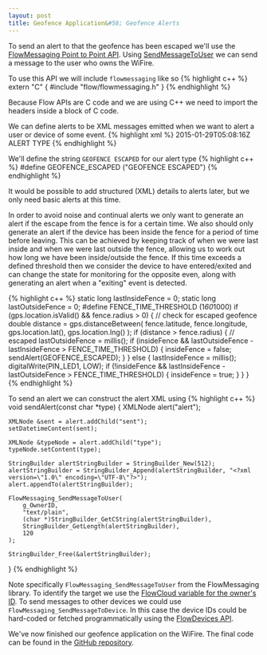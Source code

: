 ```yaml
---
layout: post
title: Geofence Application&#58; Geofence Alerts 
---
```


To send an alert to that the geofence has been escaped we'll use the [FlowMessaging Point to Point API](http://uploads.flowworld.com/libflow/docs/c/2.0/index.html#Point2Point). Using [SendMessageToUser](http://uploads.flowworld.com/libflow/docs/c/2.0/d5/d14/group__Notifications.html#gab625f15f7449b611bcc135e91ad34e32) we can send a message to the user who owns the WiFire.

To use this API we will include `flowmessaging` like so
{% highlight c++ %}
extern "C" {
	#include "flow/flowmessaging.h"
}
{% endhighlight %} 

Because Flow APIs are C code and we are using C++ we need to import the headers inside a block of C code.

We can define alerts to be XML messages emitted when we want to alert a user or device of some event.
{% highlight xml %}
<alert>
    <sent>
        2015-01-29T05:08:16Z
    </gpsreadingtime>
    <type>
    	ALERT TYPE
    </type>
</alert>
{% endhighlight %}

We'll define the string `GEOFENCE ESCAPED` for our alert type
{% highlight c++ %}
#define GEOFENCE_ESCAPED ("GEOFENCE ESCAPED")
{% endhighlight %} 

It would be possible to add structured (XML) details to alerts later, but we only need basic alerts at this time.


In order to avoid noise and continual alerts we only want to generate an alert if the escape from the fence is for a certain time. We also should only generate an alert if the device has been inside the fence for a period of time before leaving. This can be achieved by keeping track of when we were last inside and when we were last outside the fence, allowing us to work out how long we have been inside/outside the fence. If this time exceeds a defined threshold then we consider the device to have entered/exited and can change the state for monitoring for the opposite even, along with generating an alert when a "exiting" event is detected.

{% highlight c++ %}
static long lastInsideFence = 0;
static long lastOutsideFence = 0;
#define FENCE_TIME_THRESHOLD (1*60*1000)
if (gps.location.isValid() && fence.radius > 0)
{
	// check for escaped geofence
	double distance = gps.distanceBetween(
							fence.latitude, 	fence.longitude, 
							gps.location.lat(),	gps.location.lng()
					  );
	if (distance > fence.radius)
	{
		// escaped
		lastOutsideFence = millis();
		if (insideFence && 
			lastOutsideFence - lastInsideFence > FENCE_TIME_THRESHOLD)
		{
			insideFence = false;
			sendAlert(GEOFENCE_ESCAPED);
		}
	}
	else 
	{
		lastInsideFence = millis();
		digitalWrite(PIN_LED1, LOW);
		if (!insideFence && 
			lastInsideFence - lastOutsideFence > FENCE_TIME_THRESHOLD)
		{
			insideFence = true;
		}
	}
}
{% endhighlight %} 

To send an alert we can construct the alert XML using
{% highlight c++ %}
void sendAlert(const char *type)
{
	XMLNode alert("alert");

	XMLNode &sent = alert.addChild("sent");
	setDatetimeContent(sent);

	XMLNode &typeNode = alert.addChild("type");
	typeNode.setContent(type);

	StringBuilder alertStringBuilder = StringBuilder_New(512);
	alertStringBuilder = StringBuilder_Append(alertStringBuilder, "<?xml version=\"1.0\" encoding=\"UTF-8\"?>");
	alert.appendTo(alertStringBuilder);

	FlowMessaging_SendMessageToUser(
		g_OwnerID, 
		"text/plain", 
		(char *)StringBuilder_GetCString(alertStringBuilder), 
		StringBuilder_GetLength(alertStringBuilder), 
		120
	);

	StringBuilder_Free(&alertStringBuilder);
}
{% endhighlight %} 

Note specifically `FlowMessaging_SendMessageToUser` from the FlowMessaging library.
To identify the target we use the [FlowCloud variable for the owner's ID](/flow-on-arduino/pages/api#globalvariables). 
To send messages to other devices we could use `FlowMessaging_SendMessageToDevice`. In this case the device IDs could be hard-coded or fetched programmatically using the [FlowDevices API](http://uploads.flowworld.com/libflowcore/docs/c/2.0/db/da6/classFlowDevices.html). 

We've now finished our geofence application on the WiFire. The final code can be found in the [GitHub repository](https://github.com/IMG-FlowCloud/geofence).

